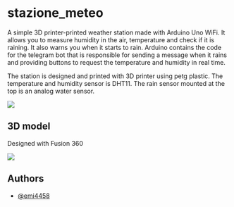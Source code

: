 
# stazione_meteo

A simple 3D printer-printed weather station made with Arduino Uno WiFi. It allows you to measure humidity in the air, temperature and check if it is raining. It also warns you when it starts to rain. 
Arduino contains the code for the telegram bot that is responsible for sending a message when it rains and providing buttons to request the temperature and humidity in real time.

The station is designed and printed with 3D printer using petg plastic. The temperature and humidity sensor is DHT11. The rain sensor mounted at the top is an analog water sensor.

![](https://i.imgur.com/QDGVtrb.jpg)


## 3D model
Designed with Fusion 360  

![](https://i.imgur.com/9LzOWAX.png)
## Authors

- [@emi4458](https://github.com/emi4458)

